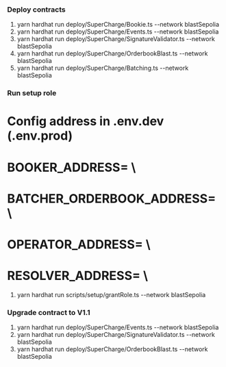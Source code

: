 ### Deploy contracts

1. yarn hardhat run deploy/SuperCharge/Bookie.ts --network blastSepolia
2. yarn hardhat run deploy/SuperCharge/Events.ts --network blastSepolia
3. yarn hardhat run deploy/SuperCharge/SignatureValidator.ts --network blastSepolia
4. yarn hardhat run deploy/SuperCharge/OrderbookBlast.ts --network blastSepolia
5. yarn hardhat run deploy/SuperCharge/Batching.ts --network blastSepolia

### Run setup role

# Config address in .env.dev (.env.prod)

# BOOKER_ADDRESS= \

# BATCHER_ORDERBOOK_ADDRESS= \

# OPERATOR_ADDRESS= \

# RESOLVER_ADDRESS= \

1. yarn hardhat run scripts/setup/grantRole.ts --network blastSepolia

### Upgrade contract to V1.1

1. yarn hardhat run deploy/SuperCharge/Events.ts --network blastSepolia
2. yarn hardhat run deploy/SuperCharge/SignatureValidator.ts --network blastSepolia
3. yarn hardhat run deploy/SuperCharge/OrderbookBlast.ts --network blastSepolia
